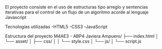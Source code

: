 El proyecto consiste en el uso de estructuras tipo arreglo y sentencias iterativas para el control de un flujo de un algoritmo acorde al lenguaje Javascript

Tecnologías utilizadas
-HTML5
-CSS3
-JavaScript

Estructura del proyecto M4AE3 - ABP4 Javiera Ampuero/ ├── index.html │ └── asset/ │ ├── css/ │ │ └── style.css │ └── js/ │ └── script.js 
